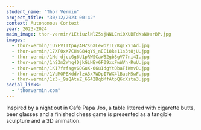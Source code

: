 ```yaml
---
student_name: "Thor Vermin"
project_title: "30/12/2023 00:42"
context: Autonomous Context
year: 2023-2024
main_image: thor-vermin/1EtiuzlNlZ5sjNNLCni0XUBFdKsN0arBP.jpg
images:
  - thor-vermin/1UYEVIItpAyAHZs6XLewozIL2KgIxY1Ad.jpg
  - thor-vermin/17XF0xX7CHnG84qY9_nEEi8ke11s3t8jU.jpg
  - thor-vermin/1Hd-djccGg6U1pRWSCaW82gb8gV77ni4I.jpg
  - thor-vermin/1hS3m2Wnq4DjkGiHEv6F09xxFwWVn-RuU.jpg
  - thor-vermin/1KI7frfsgvG0GuX-06u1dgYtObaFiWmvD.jpg
  - thor-vermin/1VsMOPBXddvlzA3x7WDpI7WX4lBacM5wF.jpg
  - thor-vermin/1z3-_9sQAteZ_6G42BqbMfAtpQ6cXsta3.jpg
social_links:
  - "thorvermin.com"
---
```

Inspired by a night out in Café Papa Jos, a table littered with cigarette butts, beer glasses and a finished chess game is presented as a tangible sculpture and a 3D animation.
